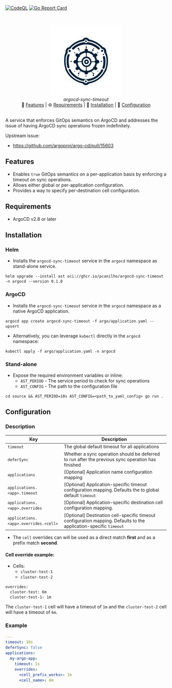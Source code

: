 [![CodeQL](https://github.com/pcanilho/argocd-sync-timeout/actions/workflows/codeql.yml/badge.svg)](https://github.com/pcanilho/argocd-sync-timeout/actions/workflows/codeql.yml)
[![Go Report Card](https://goreportcard.com/badge/github.com/pcanilho/argocd-sync-timeout)](https://goreportcard.com/report/github.com/pcanilho/argocd-sync-timeout)

<br>

<p align="center" width="100%">
    <img src="https://github.com/pcanilho/argocd-sync-timeout/blob/main/docs/images/banner.png?raw=true" width="220"></img>
    <br>
    <i>argocd-sync-timeout</i>
    <br>
    🔎 <a href="#features">Features</a> | ⚙️ <a href="#requirements">Requirements</a> | 🚀 <a href="#installation">Installation</a> | 📝 <a href="#configuration">Configuration</a>
    <br><br>
</p>

A service that enforces GitOps semantics on ArgoCD and addresses the issue of having ArgoCD sync operations frozen
indefinitely.

Upstream issue:

* https://github.com/argoproj/argo-cd/pull/15603

## Features

* Enables `true` GitOps semantics on a per-application basis by enforcing a timeout on sync operations.
* Allows either global or per-application configuration.
* Provides a way to specify per-destination cell configuration.

## Requirements

* ArgoCD v2.8 or later

## Installation

### Helm

* Installs the `argocd-sync-timeout` service in the `argocd` namespace as stand-alone service.

```shell
helm upgrade --install ast oci://ghcr.io/pcanilho/argocd-sync-timeout -n argocd --version 0.1.0
```

### ArgoCD

* Installs the `argocd-sync-timeout` service in the `argocd` namespace as a native ArgoCD application.

```shell
argocd app create argocd-sync-timeout -f argo/application.yaml --upsert
```

* Alternatively, you can leverage `kubectl` directly in the `argocd` namespace:

```shell
kubectl apply -f argo/application.yaml -n argocd
```

### Stand-alone

* Expose the required environment variables or inline:
    * `AST_PERIOD` - The service period to check for sync operations
    * `AST_CONFIG` - The path to the configuration file

```shell
cd source && AST_PERIOD=10s AST_CONFIG=<path_to_yaml_config> go run .
```

## Configuration

### Description

| Key                                   | Description                                                                                                        |
|---------------------------------------|--------------------------------------------------------------------------------------------------------------------|
| `timeout`                             | The global default timeout for all applications                                                                    |
| `deferSync`                           | Whether a sync operation should be deferred to run after the previous sync operation has finished                  |
| `applications`                        | [Optional] Application name configuration mapping                                                                  |
| `applications.<app>.timeout`          | [Optional] Application-specific timeout configuration mapping. Defaults the to global default `timeout`            |
| `applications.<app>.overrides`        | [Optional] Application-specific destination cell configuration mapping.                                            |
| `applications.<app>.overrides.<cell>` | [Optional] Destination cell-specific timeout configuration mapping. Defaults to the application-specific `timeout` |

* The `cell` overrides can will be used as a direct match **first** and as a prefix match **second**.

#### Cell override example:

* Cells:
    * `cluster-test-1`
    * `cluster-test-2`

```
overrides:
  cluster-test: 6m
  cluster-test-1: 1m
```

The `cluster-test-1` cell will have a timeout of `1m` and the `cluster-test-2` cell will have a timeout of `6m`.

### Example

```yaml
---
timeout: 10s
deferSync: false
applications:
  my-argo-app:
    timeout: 1s
    overrides:
      <cell_prefix_works>: 1m
      <cell_name>: 6m
```
